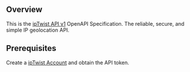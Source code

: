 ## Overview

This is the [ipTwist API v1](https://iptwist.com/) OpenAPI Specification.  The reliable, secure, and simple IP geolocation API.
## Prerequisites

 Create a [ipTwist Account](https://iptwist.com/register) and obtain the API token.
